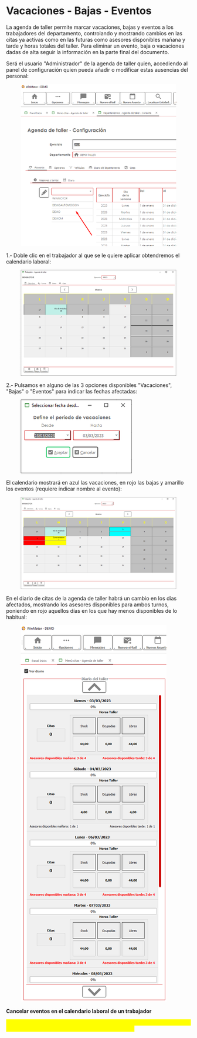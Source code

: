 # Vacaciones - Bajas - Eventos

La agenda de taller permite marcar vacaciones, bajas y eventos a los trabajadores del departamento, controlando y mostrando cambios en las citas ya activas como en las futuras como asesores disponibles mañana y tarde y horas totales del taller. Para eliminar un evento, baja o vacaciones dadas de alta seguir la información en la parte final del documento.

Será el usuario "Administrador" de la agenda de taller quien, accediendo al panel de configuración quien pueda añadir o modificar estas ausencias del personal:

<figure><img src="../../../../.gitbook/assets/imagen (29).png" alt=""><figcaption></figcaption></figure>

1.- Doble clic en el trabajador al que se le quiere aplicar obtendremos el calendario laboral:

<figure><img src="../../../../.gitbook/assets/imagen (24).png" alt=""><figcaption></figcaption></figure>

2.- Pulsamos en alguno de las 3 opciones disponibles "Vacaciones", "Bajas" o "Eventos" para indicar las fechas afectadas:

<figure><img src="../../../../.gitbook/assets/imagen (33).png" alt=""><figcaption></figcaption></figure>

El calendario mostrará en azul las vacaciones, en rojo las bajas y amarillo los eventos (requiere indicar nombre al evento):

<figure><img src="../../../../.gitbook/assets/imagen (16).png" alt=""><figcaption></figcaption></figure>

En el diario de citas de la agenda de taller habrá un cambio en los días afectados, mostrando los asesores disponibles para ambos turnos, poniendo en rojo aquellos días en los que hay menos disponibles de lo habitual:

<figure><img src="../../../../.gitbook/assets/imagen (4) (1) (1).png" alt=""><figcaption></figcaption></figure>

**Cancelar eventos en el calendario laboral de un trabajador**

<mark style="color:yellow;">Para eliminar vacaciones, bajas o eventos, simplemente tenemos que volver a dar de alta los mismos datos que los dados de alta.</mark>
